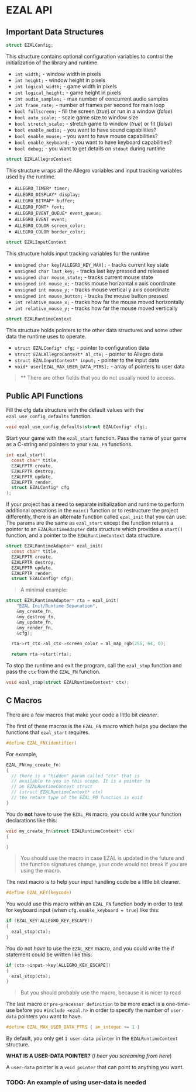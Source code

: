 # EZAL API

## Important Data Structures

```c
struct EZALConfig;
```
This structure contains optional configuration variables to control the initialization of the library and runtime.

+ `int width;` - window width in pixels
+ `int height;` - window height in pixels
+ `int logical_width;` - game width in pixels
+ `int logical_height;` - game height in pixels
+ `int audio_samples;` - max number of concurrent audio samples
+ `int frame_rate;` - number of frames per second for main loop
+ `bool fullscreen;` - fill the screen (*true*) or run in a window (*false*)
+ `bool auto_scale;` - scale game size to window size
+ `bool stretch_scale;` - stretch game to window (*true*) or fit (*false*)
+ `bool enable_audio;` - you want to have sound capabilities?
+ `bool enable_mouse;` - you want to have mouse capabilities?
+ `bool enable_keyboard;` - you want to have keyboard capabilities?
+ `bool debug;` - you want to get details on `stdout` during runtime

```c
struct EZALAllegroContext
```
This structure wraps all the Allegro variables and input tracking variables used by the runtime.

+ `ALLEGRO_TIMER* timer;`
+ `ALLEGRO_DISPLAY* display;`
+ `ALLEGRO_BITMAP* buffer;`
+ `ALLEGRO_FONT* font;`
+ `ALLEGRO_EVENT_QUEUE* event_queue;`
+ `ALLEGRO_EVENT event;`
+ `ALLEGRO_COLOR screen_color;`
+ `ALLEGRO_COLOR border_color;`

```c
struct EZALInputContext
```
This structure holds input tracking variables for the runtime

+ `unsigned char key[ALLEGRO_KEY_MAX];` - tracks current key state
+ `unsigned char last_key;` - tracks last key pressed and released
+ `unsigned char mouse_state;` - tracks current mouse state
+ `unsigned int mouse_x;` - tracks mouse horizontal x axis coordinate
+ `unsigned int mouse_y;` - tracks mouse vertical y axis coordinate
+ `unsigned int mouse_button;` - tracks the mouse button pressed
+ `int relative_mouse_x;` - tracks how far the mouse moved horizontally
+ `int relative_mouse_y;` - tracks how far the mouse moved vertically

```c
struct EZALRuntimeContext
```
This structure holds pointers to the other data structures and some other data the runtime uses to operate.

+ `struct EZALConfig* cfg;` - pointer to configuration data
+ `struct EZALAllegroContext* al_ctx;` - pointer to Allegro data
+ `struct EZALInputContext* input;` - pointer to the input data
+ `void* user[EZAL_MAX_USER_DATA_PTRS];` - array of pointers to user data
> \*\* There are other fields that you do not usually need to access.

## Public API Functions

Fill the cfg data structure with the default values with the `ezal_use_config_defaults` function.
```c
void ezal_use_config_defaults(struct EZALConfig* cfg);
```

Start your game with the `ezal_start` function. Pass the name of your game as a C-string and pointers to your `EZAL_FN` functions.

```c
int ezal_start(
  const char* title,
  EZALFPTR create,
  EZALFPTR destroy,
  EZALFPTR update,
  EZALFPTR render,
  struct EZALConfig* cfg
);
```

If your project has a need to separate initialization and runtime to perform additional operations in the `main()` function or to restructure the project differently, there is an alternate function called `ezal_init` that you can use. The params are the same as `ezal_start` except the function returns a pointer to an `EZALRuntimeAdapter` data structure which provides a `start()` function, and a pointer to the `EZALRuntimeContext` data structure.

```c
struct EZALRuntimeAdapter* ezal_init(
  const char* title,
  EZALFPTR create,
  EZALFPTR destroy,
  EZALFPTR update,
  EZALFPTR render,
  struct EZALConfig* cfg);
```

> A minimal example:
```c
struct EZALRuntimeAdapter* rta = ezal_init(
    "EZAL Init/Runtime Separation",
    &my_create_fn,
    &my_destroy_fn,
    &my_update_fn,
    &my_render_fn,
    &cfg);

  rta->rt_ctx->al_ctx->screen_color = al_map_rgb(255, 64, 0);

  return rta->start(rta);
```

To stop the runtime and exit the program, call the `ezal_stop` function and pass the `ctx` from the `EZAL_FN` function.

```c
void ezal_stop(struct EZALRuntimeContext* ctx);
```

## C Macros
There are a few macros that make your code a little bit *cleaner*.

The first of these macros is the `EZAL_FN` macro which helps you declare the functions that `ezal_start` requires.
```c
#define EZAL_FN(identifier)
```

For example,
```c
EZAL_FN(my_create_fn)
{
  // there is a "hidden" param called "ctx" that is
  // available to you in this scope. It is a pointer to
  // an EZALRuntimeContext struct
  // (struct EZALRuntimeContext* ctx)
  // the return type of the EZAL_FN function is void
}
```

You do **not** have to use the `EZAL_FN` macro, you could write your function declarations like this:

```c
void my_create_fn(struct EZALRuntimeContext* ctx)
{

}
```
> You should use the macro in case EZAL is updated in the future and the function signatures change, your code would not break if you are using the macro.

The next macro is to help your input handling code be a little bit cleaner.
```c
#define EZAL_KEY(keycode)
```

You would use this macro within an `EZAL_FN` function body in order to test for keyboard input (when `cfg.enable_keyboard = true`) like this:

```c
if (EZAL_KEY(ALLEGRO_KEY_ESCAPE))
{
  ezal_stop(ctx);
}
```

You do not *have* to use the `EZAL_KEY` macro, and you could write the if statement could be written like this:

```c
if (ctx->input->key[ALLEGRO_KEY_ESCAPE])
{
  ezal_stop(ctx);
}
```
> But you should probably use the macro, because it is nicer to read

The last macro or `pre-processor definition` to be more exact is a one-time-use before you `#include <ezal.h>` in order to specify the number of `user-data` pointers you want to have.
```c
#define EZAL_MAX_USER_DATA_PTRS { an_integer >= 1 }
```

By default, you only get `1 user-data pointer` in the `EZALRuntimeContext` structure.

**WHAT IS A USER-DATA POINTER?** (*I hear you screaming from here*)

A `user-data` pointer is a `void pointer` that can point to anything you want.

### TODO: An example of using user-data is needed
